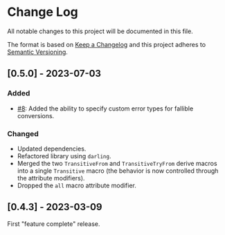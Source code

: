 
# Change Log
All notable changes to this project will be documented in this file.
 
The format is based on [Keep a Changelog](http://keepachangelog.com/)
and this project adheres to [Semantic Versioning](http://semver.org/).
 
## [0.5.0] - 2023-07-03
 
### Added
 
- [#8](https://github.com/bobozaur/transitive/issues/8): Added the ability to specify custom error types for fallible conversions.

### Changed
  
- Updated dependencies.
- Refactored library using `darling`.
- Merged the two `TransitiveFrom` and `TransitiveTryFrom` derive macros into a single `Transitive` macro (the behavior is now controlled through the attribute modifiers).
- Dropped the `all` macro attribute modifier.
 
## [0.4.3] - 2023-03-09

First "feature complete" release.